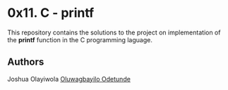 # 0x11. C - printf
This repository contains the solutions to the project on implementation of the **printf** function in the C programming laguage.

## Authors
Joshua Olayiwola
[Oluwagbayilo Odetunde](https://github.com/Gbayilo)
